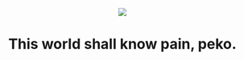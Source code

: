 <p align="center">
    <img src="https://i.kym-cdn.com/photos/images/original/001/962/446/3c4.png">
    <h1 align="center">This world shall know pain, peko.</h1>
</p>
